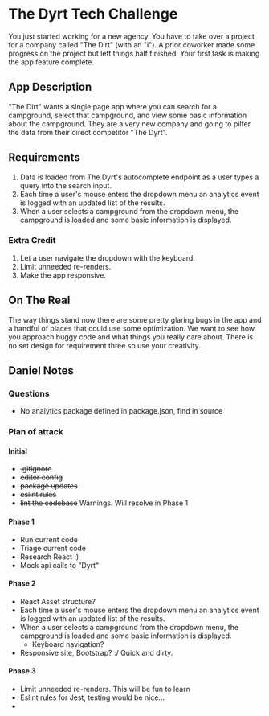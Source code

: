 # The Dyrt Tech Challenge

You just started working for a new agency. You have to take over a project for a company called "The Dirt" (with an "i"). A prior coworker made some progress on the project but left things half finished. Your first task is making the app feature complete.

## App Description

"The Dirt" wants a single page app where you can search for a campground, select that campground, and view some basic information about the campground. They are a very new company and going to pilfer the data from their direct competitor "The Dyrt".

## Requirements

1. Data is loaded from The Dyrt's autocomplete endpoint as a user types a query into the search input.
2. Each time a user's mouse enters the dropdown menu an analytics event is logged with an updated list of the results.
3. When a user selects a campground from the dropdown menu, the campground is loaded and some basic information is displayed.

### Extra Credit

1. Let a user navigate the dropdown with the keyboard.
2. Limit unneeded re-renders.
3. Make the app responsive.

## On The Real

The way things stand now there are some pretty glaring bugs in the app and a handful of places that could use some optimization. We want to see how you approach buggy code and what things you really care about. There is no set design for requirement three so use your creativity.


## Daniel Notes

### Questions
- No analytics package defined in package.json, find in source

### Plan of attack


#### Initial 
- ~~.gitignore~~
- ~~editor config~~
- ~~package updates~~
- ~~eslint rules~~
- ~~lint the codebase~~ Warnings. Will resolve in Phase 1

#### Phase 1
- Run current code
- Triage current code
- Research React :)
- Mock api calls to "Dyrt"

#### Phase 2
- React Asset structure?
- Each time a user's mouse enters the dropdown menu an analytics event is logged with an updated list of the results.
- When a user selects a campground from the dropdown menu, the campground is loaded and some basic information is displayed.  
  - Keyboard navigation?
- Responsive site, Bootstrap? :/ Quick and dirty.

#### Phase 3
- Limit unneeded re-renders. This will be fun to learn
- Eslint rules for Jest, testing would be nice... 
- 

